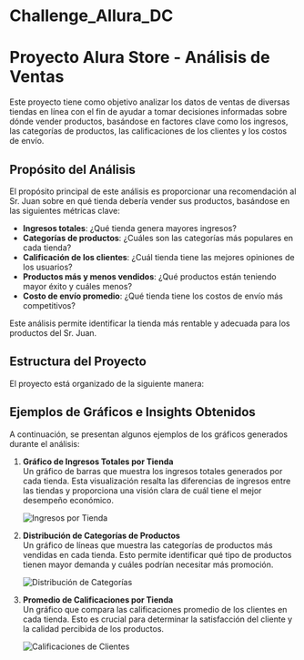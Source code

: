 # Challenge_Allura_DC

# Proyecto Alura Store - Análisis de Ventas

Este proyecto tiene como objetivo analizar los datos de ventas de diversas tiendas en línea con el fin de ayudar a tomar decisiones informadas sobre dónde vender productos, basándose en factores clave como los ingresos, las categorías de productos, las calificaciones de los clientes y los costos de envío.

## Propósito del Análisis

El propósito principal de este análisis es proporcionar una recomendación al Sr. Juan sobre en qué tienda debería vender sus productos, basándose en las siguientes métricas clave:

- **Ingresos totales**: ¿Qué tienda genera mayores ingresos?
- **Categorías de productos**: ¿Cuáles son las categorías más populares en cada tienda?
- **Calificación de los clientes**: ¿Cuál tienda tiene las mejores opiniones de los usuarios?
- **Productos más y menos vendidos**: ¿Qué productos están teniendo mayor éxito y cuáles menos?
- **Costo de envío promedio**: ¿Qué tienda tiene los costos de envío más competitivos?

Este análisis permite identificar la tienda más rentable y adecuada para los productos del Sr. Juan.

## Estructura del Proyecto

El proyecto está organizado de la siguiente manera:


## Ejemplos de Gráficos e Insights Obtenidos

A continuación, se presentan algunos ejemplos de los gráficos generados durante el análisis:

1. **Gráfico de Ingresos Totales por Tienda**  
   Un gráfico de barras que muestra los ingresos totales generados por cada tienda. Esta visualización resalta las diferencias de ingresos entre las tiendas y proporciona una visión clara de cuál tiene el mejor desempeño económico.

   ![Ingresos por Tienda](visuals/ingresos_tienda.png)

2. **Distribución de Categorías de Productos**  
   Un gráfico de líneas que muestra las categorías de productos más vendidas en cada tienda. Esto permite identificar qué tipo de productos tienen mayor demanda y cuáles podrían necesitar más promoción.

   ![Distribución de Categorías](visuals/categorias.png)

3. **Promedio de Calificaciones por Tienda**  
   Un gráfico que compara las calificaciones promedio de los clientes en cada tienda. Esto es crucial para determinar la satisfacción del cliente y la calidad percibida de los productos.

   ![Calificaciones de Clientes](visuals/calificaciones.png)


